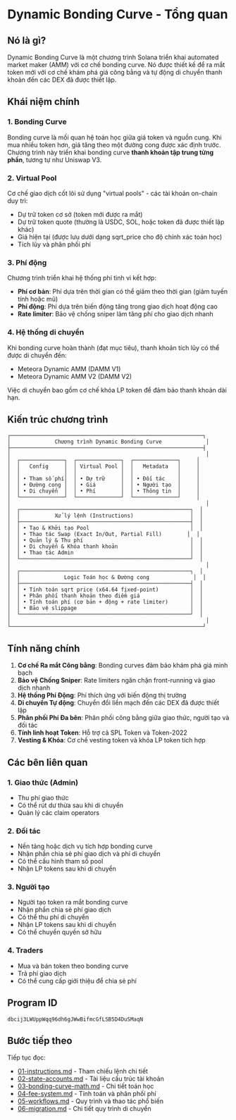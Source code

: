 # Dynamic Bonding Curve - Tổng quan

## Nó là gì?

Dynamic Bonding Curve là một chương trình Solana triển khai automated market maker (AMM) với cơ chế bonding curve. Nó được thiết kế để ra mắt token mới với cơ chế khám phá giá công bằng và tự động di chuyển thanh khoản đến các DEX đã được thiết lập.

## Khái niệm chính

### 1. Bonding Curve
Bonding curve là mối quan hệ toán học giữa giá token và nguồn cung. Khi mua nhiều token hơn, giá tăng theo một đường cong được xác định trước. Chương trình này triển khai bonding curve **thanh khoản tập trung từng phần**, tương tự như Uniswap V3.

### 2. Virtual Pool
Cơ chế giao dịch cốt lõi sử dụng "virtual pools" - các tài khoản on-chain duy trì:
- Dự trữ token cơ sở (token mới được ra mắt)
- Dự trữ token quote (thường là USDC, SOL, hoặc token đã được thiết lập khác)
- Giá hiện tại (được lưu dưới dạng sqrt_price cho độ chính xác toán học)
- Tích lũy và phân phối phí

### 3. Phí động
Chương trình triển khai hệ thống phí tinh vi kết hợp:
- **Phí cơ bản**: Phí dựa trên thời gian có thể giảm theo thời gian (giảm tuyến tính hoặc mũ)
- **Phí động**: Phí dựa trên biến động tăng trong giao dịch hoạt động cao
- **Rate limiter**: Bảo vệ chống sniper làm tăng phí cho giao dịch nhanh

### 4. Hệ thống di chuyển
Khi bonding curve hoàn thành (đạt mục tiêu), thanh khoản tích lũy có thể được di chuyển đến:
- Meteora Dynamic AMM (DAMM V1)
- Meteora Dynamic AMM V2 (DAMM V2)

Việc di chuyển bao gồm cơ chế khóa LP token để đảm bảo thanh khoản dài hạn.

## Kiến trúc chương trình

```
┌─────────────────────────────────────────────────────────────┐
│              Chương trình Dynamic Bonding Curve              │
├─────────────────────────────────────────────────────────────┤
│                                                              │
│  ┌──────────────┐  ┌──────────────┐  ┌──────────────┐     │
│  │   Config     │  │ Virtual Pool │  │   Metadata   │     │
│  │              │  │              │  │              │     │
│  │ • Tham số phí│  │ • Dự trữ     │  │ • Đối tác    │     │
│  │ • Đường cong │  │ • Giá        │  │ • Người tạo  │     │
│  │ • Di chuyển  │  │ • Phí        │  │ • Thông tin  │     │
│  └──────────────┘  └──────────────┘  └──────────────┘     │
│                                                              │
│  ┌──────────────────────────────────────────────────────┐  │
│  │           Xử lý lệnh (Instructions)                  │  │
│  ├──────────────────────────────────────────────────────┤  │
│  │ • Tạo & Khởi tạo Pool                                │  │
│  │ • Thao tác Swap (Exact In/Out, Partial Fill)        │  │
│  │ • Quản lý & Thu phí                                  │  │
│  │ • Di chuyển & Khóa thanh khoản                       │  │
│  │ • Thao tác Admin                                     │  │
│  └──────────────────────────────────────────────────────┘  │
│                                                              │
│  ┌──────────────────────────────────────────────────────┐  │
│  │              Logic Toán học & Đường cong              │  │
│  ├──────────────────────────────────────────────────────┤  │
│  │ • Tính toán sqrt price (x64.64 fixed-point)          │  │
│  │ • Phân phối thanh khoản theo điểm giá                │  │
│  │ • Tính toán phí (cơ bản + động + rate limiter)       │  │
│  │ • Bảo vệ slippage                                    │  │
│  └──────────────────────────────────────────────────────┘  │
│                                                              │
└─────────────────────────────────────────────────────────────┘
```

## Tính năng chính

1. **Cơ chế Ra mắt Công bằng**: Bonding curves đảm bảo khám phá giá minh bạch
2. **Bảo vệ Chống Sniper**: Rate limiters ngăn chặn front-running và giao dịch nhanh
3. **Hệ thống Phí Động**: Phí thích ứng với biến động thị trường
4. **Di chuyển Tự động**: Chuyển đổi liền mạch đến các DEX đã được thiết lập
5. **Phân phối Phí Đa bên**: Phân phối công bằng giữa giao thức, người tạo và đối tác
6. **Tính linh hoạt Token**: Hỗ trợ cả SPL Token và Token-2022
7. **Vesting & Khóa**: Cơ chế vesting token và khóa LP token tích hợp

## Các bên liên quan

### 1. Giao thức (Admin)
- Thu phí giao thức
- Có thể rút dư thừa sau khi di chuyển
- Quản lý các claim operators

### 2. Đối tác
- Nền tảng hoặc dịch vụ tích hợp bonding curve
- Nhận phần chia sẻ phí giao dịch và phí di chuyển
- Có thể cấu hình tham số pool
- Nhận LP tokens sau khi di chuyển

### 3. Người tạo
- Người tạo token ra mắt bonding curve
- Nhận phần chia sẻ phí giao dịch
- Có thể thu phí di chuyển
- Nhận LP tokens sau khi di chuyển
- Có thể chuyển quyền sở hữu

### 4. Traders
- Mua và bán token theo bonding curve
- Trả phí giao dịch
- Có thể cung cấp giới thiệu để chia sẻ phí

## Program ID

```
dbcij3LWUppWqq96dh6gJWwBifmcGfLSB5D4DuSMaqN
```

## Bước tiếp theo

Tiếp tục đọc:
- [01-instructions.md](./01-instructions.md) - Tham chiếu lệnh chi tiết
- [02-state-accounts.md](./02-state-accounts.md) - Tài liệu cấu trúc tài khoản
- [03-bonding-curve-math.md](./03-bonding-curve-math.md) - Chi tiết toán học
- [04-fee-system.md](./04-fee-system.md) - Tính toán và phân phối phí
- [05-workflows.md](./05-workflows.md) - Quy trình và thao tác phổ biến
- [06-migration.md](./06-migration.md) - Chi tiết quy trình di chuyển

